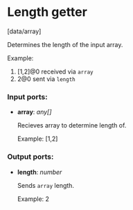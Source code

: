 # Length getter

[data/array]

Determines the length of the input array.

Example:
1. [1,2]@0 received via `array`
2. 2@0 sent via `length`

### Input ports:

* __array__: _any[]_

    Recieves array to determine length of.
    
    Example:
    [1,2]



### Output ports:

* __length__: _number_

    Sends `array` length.
    
    Example:
    2



